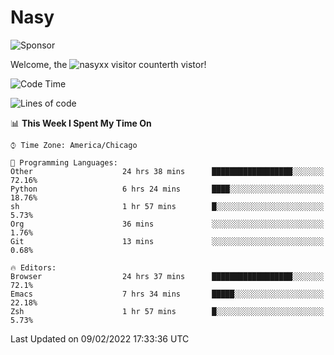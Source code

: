 # Nasy

<!--
<p align="center">
<img height="200" src="https://github-readme-stats.vercel.app/api?username=nasyxx&count_private=true&show_icons=true&theme=dracula&include_all_commits=true"/>
<img height="200" src="https://github-readme-stats.vercel.app/api/top-langs/?username=nasyxx&theme=dracula&hide=html,jupyter+notebook&count_private=true&show_icons=true"/>
</p>

  
----------------
-->

![Sponsor](https://img.shields.io/static/v1.svg?label=Sponsor&message=%E2%9D%A4&logo=GitHub&style=flat&color=pink)
 
Welcome, the ![nasyxx visitor counter](https://count.getloli.com/get/@nasyxx?theme=rule34)th vistor!
 
<!--START_SECTION:waka-->
![Code Time](http://img.shields.io/badge/Code%20Time-1%2C879%20hrs%2022%20mins-blue)

![Lines of code](https://img.shields.io/badge/From%20Hello%20World%20I%27ve%20Written-5%20Million%20lines%20of%20code-blue)

📊 **This Week I Spent My Time On** 

```text
⌚︎ Time Zone: America/Chicago

💬 Programming Languages: 
Other                    24 hrs 38 mins      ██████████████████░░░░░░░   72.16% 
Python                   6 hrs 24 mins       ████░░░░░░░░░░░░░░░░░░░░░   18.76% 
sh                       1 hr 57 mins        █░░░░░░░░░░░░░░░░░░░░░░░░   5.73% 
Org                      36 mins             ░░░░░░░░░░░░░░░░░░░░░░░░░   1.76% 
Git                      13 mins             ░░░░░░░░░░░░░░░░░░░░░░░░░   0.68%

🔥 Editors: 
Browser                  24 hrs 37 mins      ██████████████████░░░░░░░   72.1% 
Emacs                    7 hrs 34 mins       █████░░░░░░░░░░░░░░░░░░░░   22.18% 
Zsh                      1 hr 57 mins        █░░░░░░░░░░░░░░░░░░░░░░░░   5.73%

```


 Last Updated on 09/02/2022 17:33:36 UTC
<!--END_SECTION:waka-->

<!-- ![visitors](https://visitor-badge.laobi.icu/badge?page_id=nasyxx.nasyxx) -->
